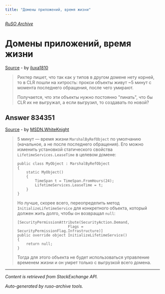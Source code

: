 ```yaml
---
title: "Домены приложений, время жизни"
---
```

<p><i><a href="https://github.com/MSDN-WhiteKnight/ruso-archive/">RuSO Archive</a></i></p>
<h1>Домены приложений, время жизни</h1>
<p><a href="https://ru.stackoverflow.com/questions/768158/%d0%94%d0%be%d0%bc%d0%b5%d0%bd%d1%8b-%d0%bf%d1%80%d0%b8%d0%bb%d0%be%d0%b6%d0%b5%d0%bd%d0%b8%d0%b9-%d0%b2%d1%80%d0%b5%d0%bc%d1%8f-%d0%b6%d0%b8%d0%b7%d0%bd%d0%b8">Source</a> - by <a href="https://ru.stackoverflow.com/users/32793/iluxa1810">iluxa1810</a></p>
<blockquote>
<p>Рихтер пишет, что так как у типов в другом домене нету корней, то в CLR пошли на хитрость: прокси объекты живут ~5 минут с момента последнего обращения, после чего умирают.</p>

<p>Получается, что эти объекты нужно постоянно "пинать", что бы CLR их не выгружал, а если выгрузил, то создавать по новой?</p>

</blockquote>
<h2>Answer 834351</h2>
<p><a href="https://ru.stackoverflow.com/a/834351/">Source</a> - by <a href="https://ru.stackoverflow.com/users/240512/msdn-whiteknight">MSDN.WhiteKnight</a></p>
<blockquote>
<p>5 минут — время жизни <code>MarshalByRefObject</code> по умолчанию (начальное, а не после последнего обращения). Его можно изменить установкой статического свойства <code>LifetimeServices.LeaseTime</code> в целевом домене:</p>

<pre><code>public class MyObject : MarshalByRefObject
{
    static MyObject()
    {
        TimeSpan t = TimeSpan.FromHours(24);
        LifetimeServices.LeaseTime = t;
    }
}
</code></pre>

<p>Но лучше, скорее всего, переопределить метод <code>InitializeLifetimeService</code> для конкретного объекта, который должен жить долго, чтобы он возвращал <code>null</code>: </p>

<pre><code>[SecurityPermissionAttribute(SecurityAction.Demand,
                       Flags = SecurityPermissionFlag.Infrastructure)]
public override object InitializeLifetimeService()
{
    return null;
}
</code></pre>

<p>Тогда для этого объекта не будет использоваться управление временем жизни и он умрет только с выгрузкой всего домена. </p>

</blockquote>
<hr/>
<p><i>Content is retrieved from StackExchange API. </i></p>
<p><i>Auto-generated by ruso-archive tools. </i></p>
